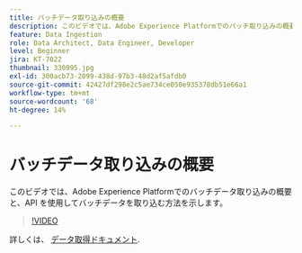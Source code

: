 ```yaml
---
title: バッチデータ取り込みの概要
description: このビデオでは、Adobe Experience Platformでのバッチ取り込みの概要と、API を使用してバッチデータを取り込む方法を示します。
feature: Data Ingestion
role: Data Architect, Data Engineer, Developer
level: Beginner
jira: KT-7022
thumbnail: 330995.jpg
exl-id: 300acb73-2099-438d-97b3-48d2af5afdb0
source-git-commit: 42427df298e2c5ae734ce050e935378db51e66a1
workflow-type: tm+mt
source-wordcount: '68'
ht-degree: 14%

---
```


# バッチデータ取り込みの概要

このビデオでは、Adobe Experience Platformでのバッチデータ取り込みの概要と、API を使用してバッチデータを取り込む方法を示します。

>[!VIDEO](https://video.tv.adobe.com/v/330995?quality=12&learn=on)

詳しくは、 [データ取得ドキュメント](https://experienceleague.adobe.com/docs/experience-platform/ingestion/home.html?lang=ja).